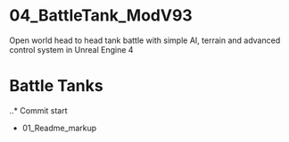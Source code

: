 # 04_BattleTank_ModV93
Open world head to head tank battle with simple AI, terrain and advanced control system in Unreal Engine 4
# Battle Tanks
..* Commit start
* 01_Readme_markup
